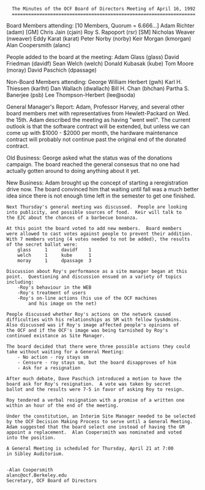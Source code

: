 
      The Minutes of the OCF Board of Directors Meeting of April 16, 1992
      ===================================================================

Board Members attending: [10 Members, Quorum = 6.666...]
      	Adam Richter (adam) [GM]       	Chris Jain (cjain)
      	Roy S. Rapoport (rsr) [SM]     	Nicholas Weaver (nweaver)
      	Eddy Karat (karat)            	Peter Norby (norby)
      	Keir Morgan (kmorgan)           Alan Coopersmith (alanc)

People added to the board at the meeting:
	Adam Glass (glass)		David Friedman (davidf)
	Sean Welch (welch)		Donald Kubasak (kube)
	Tom Moore (moray)		David Paschich (dpassage)

Non-Board Members attending:
	George William Herbert (gwh)	Karl H. Thiessen (karlht)
	Dan Wallach (dwallach)		Bill H. Chan (bhchan)
	Partha S. Banerjee (psb)	Lee Thompson-Herbert (lee@soda)


General Manager's Report:
	Adam, Professor Harvey, and several other board members met with
	representatives from Hewlett-Packard on Wed. the 15th.  Adam
	described the meeting as having "went well".  The current outlook
	is that the software contract will be extended, but unless we can
	come up with $1000 - $2000 per month, the hardware maintenance
	contract will probably not continue past the original end of the
	donated contract.

Old Business:
	George asked what the status was of the donations campaign.  The
	board reached the general consesus that no one had actually gotten
	around to doing anything about it yet.

New Business:
	Adam brought up the concept of starting a reregistration drive now.
	The board convinced him that waiting until fall was a much better
	idea since there is not enough time left in the semester to get one
	finished.

	Next Thursday's general meeting was discussed.  People are looking
	into publicity, and possible sources of food.  Keir will talk to
	the EJC about the chances of a barbecue bonanza.

	At this point the board voted to add new members.  Board members
	were allowed to cast votes against people to prevent their addition.
	With 7 members voting (4 votes needed to not be added), the results
	of the secret ballot were:
		glass	  1		davidf	  1
		welch	  1		kube	  1
		moray	  1		dpassage  3

	Discussion about Roy's performance as a site manager began at this
	point.  Questioning and discussion ensued on a variety of topics
	including:
		-Roy's behaviour in the WEB
		-Roy's treatment of users
		-Roy's on-line actions (his use of the OCF machines
			and his image on the net)

	People discussed whether Roy's actions on the network caused
	difficulties with his relationships as SM with fellow SysAdmins.
	Also discussed was if Roy's image affected people's opinions of
	the OCF and if the OCF's image was being tarnished by Roy's
	continued existance as Site Manager.

	The board decided that there were three possible actions they could
	take without waiting for a General Meeting:
		- No action - roy stays sm
		- Censure - roy stays sm, but the board disapproves of him
		- Ask for a resignation

	After much debate, Dave Paschich introduced a motion to have the
	board ask for Roy's resignation.  A vote was taken by secret 
	ballot and the results were 7-5 in favor of asking Roy to resign.

	Roy tendered a verbal resignation with a promise of a written one
	within an hour of the end of the meeting.

	Under the constitution, an Interim Site Manager needed to be selected
	by the OCF Decision Making Process to serve until a General Meeting.
	Adam suggested that the board select one instead of having the GM
	appoint a replacement.  Alan Coopersmith was nominated and voted
	into the position.

	A General Meeting is scheduled for Thursday, April 21 at 7:00
	in Sibley Auditorium.
		

	-Alan Coopersmith
	alanc@ocf.Berkeley.edu
	Secretary, OCF Board of Directors
